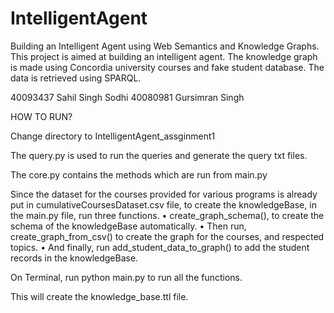 # IntelligentAgent
Building an Intelligent Agent using Web Semantics and Knowledge Graphs.
This project is aimed at building an intelligent agent. The knowledge graph is made using Concordia university courses and fake student database.
The data is retrieved using SPARQL.

40093437 Sahil Singh Sodhi
40080981 Gursimran Singh 

HOW TO RUN?

Change directory to  IntelligentAgent_assginment1

The query.py is used to run the queries and generate the query txt files.

The core.py contains the methods which are run from main.py

Since the dataset for the courses provided for various programs is already put in cumulativeCoursesDataset.csv file, to create the knowledgeBase, in the main.py file, run three functions.
•	create_graph_schema(), to create the schema of the knowledgeBase automatically.
•	Then run, create_graph_from_csv() to create the graph for the courses, and respected topics. 
•	And finally, run add_student_data_to_graph() to add the student records in the knowledgeBase. 

On Terminal, 
run python main.py to run all the functions.

This will create the knowledge_base.ttl file.
